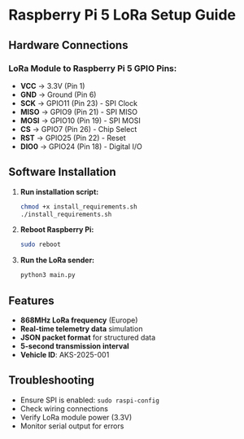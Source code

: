 # Raspberry Pi 5 LoRa Setup Guide

## Hardware Connections

### LoRa Module to Raspberry Pi 5 GPIO Pins:
- **VCC** → 3.3V (Pin 1)
- **GND** → Ground (Pin 6)
- **SCK** → GPIO11 (Pin 23) - SPI Clock
- **MISO** → GPIO9 (Pin 21) - SPI MISO
- **MOSI** → GPIO10 (Pin 19) - SPI MOSI
- **CS** → GPIO7 (Pin 26) - Chip Select
- **RST** → GPIO25 (Pin 22) - Reset
- **DIO0** → GPIO24 (Pin 18) - Digital I/O

## Software Installation

1. **Run installation script:**
   ```bash
   chmod +x install_requirements.sh
   ./install_requirements.sh
   ```

2. **Reboot Raspberry Pi:**
   ```bash
   sudo reboot
   ```

3. **Run the LoRa sender:**
   ```bash
   python3 main.py
   ```

## Features

- **868MHz LoRa frequency** (Europe)
- **Real-time telemetry data** simulation
- **JSON packet format** for structured data
- **5-second transmission interval**
- **Vehicle ID**: AKS-2025-001

## Troubleshooting

- Ensure SPI is enabled: `sudo raspi-config`
- Check wiring connections
- Verify LoRa module power (3.3V)
- Monitor serial output for errors